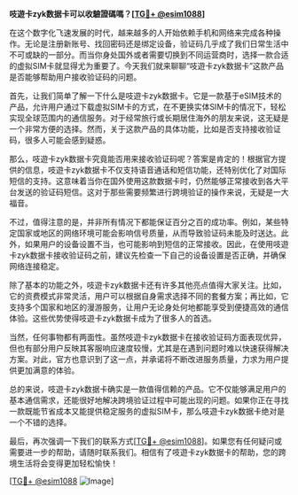 **吱遊卡zyk数据卡可以收驗證碼嗎？[[TG💪+ @esim1088](https://t.me/s/esim1088)]**

在这个数字化飞速发展的时代，越来越多的人开始依赖手机和网络来完成各种操作。无论是注册新账号、找回密码还是绑定设备，验证码几乎成了我们日常生活中不可或缺的一部分。而当你身处国外或者需要切换到不同运营商时，选择一款合适的虚拟SIM卡就显得尤为重要了。今天我们就来聊聊“吱遊卡zyk数据卡”这款产品是否能够帮助用户接收验证码的问题。

首先，让我们简单了解一下什么是吱遊卡zyk数据卡。它是一款基于eSIM技术的产品，允许用户通过下载虚拟SIM卡的方式，在不更换实体SIM卡的情况下，轻松实现全球范围内的通信服务。对于经常旅行或长期居住海外的朋友来说，这无疑是一个非常方便的选择。然而，关于这款产品的具体功能，比如是否支持接收验证码，很多人可能会感到疑惑。

那么，吱遊卡zyk数据卡究竟能否用来接收验证码呢？答案是肯定的！根据官方提供的信息，吱遊卡zyk数据卡不仅支持语音通话和短信功能，还特别优化了对国际短信的支持。这意味着当你在国外使用这款数据卡时，仍然能够正常接收到各大平台发送的验证码短信。这对于那些需要频繁进行跨境验证的操作来说，无疑是一大福音。

不过，值得注意的是，并非所有情况下都能保证百分之百的成功率。例如，某些特定国家或地区的网络环境可能会影响信号质量，从而导致验证码未能及时送达。此外，如果用户的设备设置不当，也可能影响到短信的正常接收。因此，在使用吱遊卡zyk数据卡接收验证码之前，建议先检查一下自己的设备设置是否正确，并确保网络连接稳定。

除了基本的功能之外，吱遊卡zyk数据卡还有许多其他亮点值得大家关注。比如，它的资费模式非常灵活，用户可以根据自身需求选择不同的套餐方案；再比如，它支持多个国家和地区的漫游服务，让用户无论身处何地都能享受到便捷高效的通信体验。这些优势使得吱遊卡zyk数据卡成为了很多人的首选。

当然，任何事物都有两面性。虽然吱遊卡zyk数据卡在接收验证码方面表现优异，但也有部分用户反映其客服响应速度较慢，尤其是在遇到问题时难以快速获得解决方案。对此，官方也意识到了这一点，并承诺将不断改进服务质量，力求为用户提供更加满意的体验。

总的来说，吱遊卡zyk数据卡确实是一款值得信赖的产品。它不仅能够满足用户的基本通信需求，还能很好地解决跨境验证过程中可能出现的问题。如果你正在寻找一款既能节省成本又能提供稳定服务的虚拟SIM卡，那么吱遊卡zyk数据卡绝对是一个不错的选择。

最后，再次强调一下我们的联系方式[[TG💪+ @esim1088](https://t.me/s/esim1088)]。如果您有任何疑问或需要进一步的帮助，请随时联系我们。相信有了吱遊卡zyk数据卡的帮助，您的跨境生活将会变得更加轻松愉快！

[[TG💪+ @esim1088](https://t.me/s/esim1088) ![Image](https://i.postimg.cc/4NQfJmqS/Snipaste-2025-05-13-00-14-12.png)]
